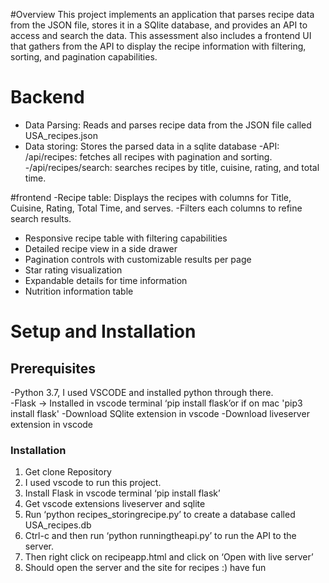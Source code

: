 #Overview
This project implements an application that parses recipe data from the JSON file, stores it in a SQlite database, and provides an API to access and search the data. This assessment also includes a frontend UI that gathers from the API to display the recipe information with filtering, sorting, and pagination capabilities.

# Backend
- Data Parsing: Reads and parses recipe data from the JSON file called USA_recipes.json
- Data storing: Stores the parsed data in a sqlite database
-API: /api/recipes: fetches all recipes with pagination and sorting.
-/api/recipes/search: searches recipes by title, cuisine, rating, and total time.

#frontend
-Recipe table: Displays the recipes with columns for Title, Cuisine, Rating, Total Time, and serves.
-Filters each columns to refine search results.
 - Responsive recipe table with filtering capabilities
  - Detailed recipe view in a side drawer
  - Pagination controls with customizable results per page
  - Star rating visualization
  - Expandable details for time information
  - Nutrition information table



# Setup and Installation
## Prerequisites
-Python 3.7, I used VSCODE and installed python through there.		
-Flask -> Installed in vscode terminal ‘pip install flask’or if on mac 'pip3 install flask'
-Download SQlite extension in vscode
-Download liveserver extension in vscode
### Installation
1.	Get clone Repository 
2.	I used vscode to run this project.
3.	Install Flask in vscode terminal ‘pip install flask’
4.	Get vscode extensions liveserver and sqlite
5.	Run ‘python recipes_storingrecipe.py’ to create a database called USA_recipes.db
6.	Ctrl-c and then run ‘python runningtheapi.py’ to run the API to the server.
7.	Then right click on recipeapp.html and click on ‘Open with live server’
8. Should open the server and the site for recipes :) have fun
